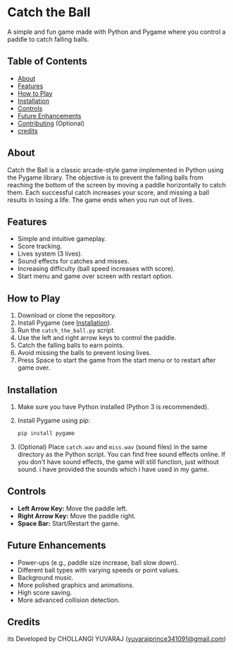 # Catch the Ball

A simple and fun game made with Python and Pygame where you control a paddle to catch falling balls.

## Table of Contents

*   [About](#about)
*   [Features](#features)
*   [How to Play](#how-to-play)
*   [Installation](#installation)
*   [Controls](#controls)
*   [Future Enhancements](#future-enhancements)
*   [Contributing](#contributing) (Optional)
*   [credits](#credits) 

## About

Catch the Ball is a classic arcade-style game implemented in Python using the Pygame library. The objective is to prevent the falling balls from reaching the bottom of the screen by moving a paddle horizontally to catch them. Each successful catch increases your score, and missing a ball results in losing a life. The game ends when you run out of lives.

## Features

*   Simple and intuitive gameplay.
*   Score tracking.
*   Lives system (3 lives).
*   Sound effects for catches and misses.
*   Increasing difficulty (ball speed increases with score).
*   Start menu and game over screen with restart option.

## How to Play

1.  Download or clone the repository.
2.  Install Pygame (see [Installation](#installation)).
3.  Run the `catch_the_ball.py` script.
4.  Use the left and right arrow keys to control the paddle.
5.  Catch the falling balls to earn points.
6.  Avoid missing the balls to prevent losing lives.
7.  Press Space to start the game from the start menu or to restart after game over.

## Installation

1.  Make sure you have Python installed (Python 3 is recommended).
2.  Install Pygame using pip:

    ```bash
    pip install pygame
    ```

3.  (Optional) Place `catch.wav` and `miss.wav` (sound files) in the same directory as the Python script. You can find free sound effects online. If you don't have sound effects, the game will still function, just without sound.
   i have provided the sounds which i have used in my game.

## Controls

*   **Left Arrow Key:** Move the paddle left.
*   **Right Arrow Key:** Move the paddle right.
*   **Space Bar:** Start/Restart the game.


## Future Enhancements

*   Power-ups (e.g., paddle size increase, ball slow down).
*   Different ball types with varying speeds or point values.
*   Background music.
*   More polished graphics and animations.
*   High score saving.
*   More advanced collision detection.

  
##  Credits

its Developed by CHOLLANGI YUVARAJ (yuvarajprince341091@gmail.com)
